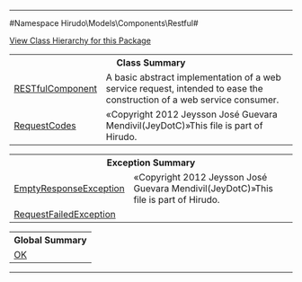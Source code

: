 

- - -

#Namespace Hirudo\Models\Components\Restful#

<div><a href='https://github.com/JeyDotC/Hirudo-docs/tree/master/hirudo/models/components/restful/package-tree.md'>View Class Hierarchy for this Package</a></div>

<table class="title">
<tr><th colspan="2" class="title">Class Summary</th></tr>
<tr><td class="name"><a href="https://github.com/JeyDotC/Hirudo-docs/blob/master/hirudo/models/components/restful/RESTfulComponent.md">RESTfulComponent</a></td><td class="description">A basic abstract implementation of a web service request, intended to ease
the construction of a web service consumer.</td></tr>
<tr><td class="name"><a href="https://github.com/JeyDotC/Hirudo-docs/blob/master/hirudo/models/components/restful/RequestCodes.md">RequestCodes</a></td><td class="description">«Copyright 2012 Jeysson José Guevara Mendivil(JeyDotC)»This file is part of Hirudo.
</td></tr>
</table>

<table class="title">
<tr><th colspan="2" class="title">Exception Summary</th></tr>
<tr><td class="name"><a href="https://github.com/JeyDotC/Hirudo-docs/blob/master/hirudo/models/components/restful/EmptyResponseException.md">EmptyResponseException</a></td><td class="description">«Copyright 2012 Jeysson José Guevara Mendivil(JeyDotC)»This file is part of Hirudo.
</td></tr>
<tr><td class="name"><a href="https://github.com/JeyDotC/Hirudo-docs/blob/master/hirudo/models/components/restful/RequestFailedException.md">RequestFailedException</a></td><td class="description"></td></tr>
</table>

<table class="title">
<tr><th colspan="2" class="title">Global Summary</th></tr>
<tr><td class="name"><a href="package-globals.md#OK">OK</a></td><td class="description"></td></tr>
</table>

- - -

